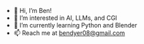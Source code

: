 - 👋 Hi, I’m Ben!
- 👀 I’m interested in AI, LLMs, and CGI
- 🌱 I’m currently learning Python and Blender
- 📫 Reach me at bendyer08@gmail.com
